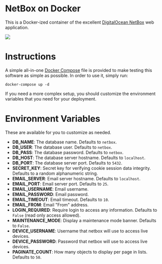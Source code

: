 NetBox on Docker
================

This is a Docker-ized container of the excellent
[DigitalOcean NetBox](https://github.com/digitalocean/netbox) web application.

[![](https://images.microbadger.com/badges/image/irasnyd/netbox.svg)](https://microbadger.com/images/irasnyd/netbox "Get your own image badge on microbadger.com")

Instructions
============

A simple all-in-one [Docker Compose](https://docs.docker.com/compose/) file is
provided to make testing this software as simple as possible. In order to use
it, simply run:

    docker-compose up -d

If you need a more complex setup, you should customize the environment
variables that you need for your deployment.

Environment Variables
=====================

These are available for you to customize as needed.

- **DB_NAME**: The database name. Defaults to `netbox`.
- **DB_USER**: The database user. Defaults to `netbox`.
- **DB_PASS**: The database password. Defaults to `netbox`.
- **DB_HOST**: The database server hostname. Defaults to `localhost`.
- **DB_PORT**: The database server port. Defaults to `5432`.
- **SECRET_KEY**: Secret key for verifying cookie session data integrity. Defaults to a random alphanumeric string.
- **EMAIL_SERVER**: Email server hostname. Defaults to `localhost`.
- **EMAIL_PORT**: Email server port. Defaults to `25`.
- **EMAIL_USERNAME**: Email username.
- **EMAIL_PASSWORD**: Email password.
- **EMAIL_TIMEOUT**: Email timeout. Defaults to `10`.
- **EMAIL_FROM**: Email "From" address.
- **LOGIN_REQUIRED**: Require login to access any information. Defaults to `False` (read only access allowed).
- **MAINTENANCE_MODE**: Display a maintenance mode banner. Defaults to `False`.
- **DEVICE_USERNAME**: Username that netbox will use to access live devices.
- **DEVICE_PASSWORD**: Password that netbox will use to access live devices.
- **PAGINATE_COUNT**: How many objects to display per page in lists. Defaults to `50`.
